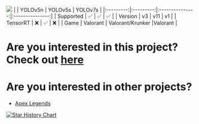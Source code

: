 ![](https://img.shields.io/github/downloads/leaf48/YOLOv5-Models-For-Valorant/total?style=for-the-badge)
|           |  YOLOv5n  |      YOLOv5s    |      YOLOv7s    |
|:---------:|:---------:|:---------------:|:---------------:|
| Supported |    ✅    |  ✅             | ✅             |
| Version   |    v3     |   v11           |   v1          |
| TensorRT  |  ❌      |       ✅        |       ❌        |
| Game      | Valorant | Valorant/Krunker |Valorant |

# Are you interested in this project? Check out [here](https://universe.roboflow.com/john-mackelel-uugn0/valorant-ybiu9)

# Are you interested in other projects?
- [Apex Legends](https://github.com/Leaf48/YOLO-Models-For-ApexLegends)

[![Star History Chart](https://api.star-history.com/svg?repos=Leaf48/YOLOv5-7-Models-For-Valorant&type=Timeline)](https://star-history.com/#Leaf48/YOLOv5-7-Models-For-Valorant&Timeline)
